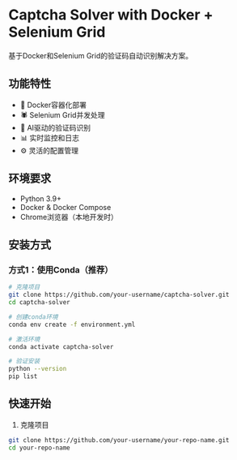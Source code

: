 # Captcha Solver with Docker + Selenium Grid

基于Docker和Selenium Grid的验证码自动识别解决方案。

## 功能特性

- 🚀 Docker容器化部署
- 🕷️ Selenium Grid并发处理
- 🤖 AI驱动的验证码识别
- 📊 实时监控和日志
- ⚙️ 灵活的配置管理

## 环境要求

- Python 3.9+
- Docker & Docker Compose
- Chrome浏览器（本地开发时）

## 安装方式

### 方式1：使用Conda（推荐）

```bash
# 克隆项目
git clone https://github.com/your-username/captcha-solver.git
cd captcha-solver

# 创建conda环境
conda env create -f environment.yml

# 激活环境
conda activate captcha-solver

# 验证安装
python --version
pip list
```

## 快速开始

1. 克隆项目
```bash
git clone https://github.com/your-username/your-repo-name.git
cd your-repo-name